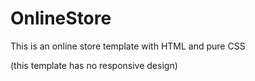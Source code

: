 # OnlineStore

This is an online store template with HTML and pure CSS

(this template has no responsive design)
